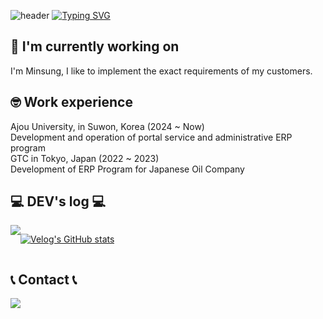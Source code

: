 ![header](https://capsule-render.vercel.app/api?type=transparent&color=6994CDEE&text=&animation=twinkling&height=80)
[![Typing SVG](https://readme-typing-svg.demolab.com?font=Alkatra&weight=500&size=45&duration=3500&pause=3&color=6994CDEE&center=false&vCenter=false&multiline=true&repeat=true&width=1000&height=100&lines=Welcome+to+Minsung's+GitHub!👋)](https://git.io/typing-svg)

## 🔭 I'm currently working on

I'm Minsung, I like to implement the exact requirements of my customers.

## 🤓 Work experience

Ajou University, in Suwon, Korea (2024 ~ Now)<br>Development and operation of portal service and administrative ERP program
<br>GTC in Tokyo, Japan (2022 ~ 2023)<br>Development of ERP Program for Japanese Oil Company

## 💻 DEV's log 💻
<div style="display:flex; flex-direction:row;">
    <a href="https://velog.io/@tokyo_ohayo">
        <img src="https://img.shields.io/badge/Velog-20c997?style=for-the-badge&logo=Vimeo&logoColor=white"> 
    </a>
    
 [![Velog's GitHub stats](https://velog-readme-stats.vercel.app/api?name=tokyo_ohayo)](https://github.com/devmshan/velog-readme-stats)
</div>

## 📞 Contact 📞
<div style="display:flex; flex-direction:row;">
    <a href="mailto:bestfriend1562@gmail.com">
        <img src="https://img.shields.io/badge/Gmail-EA4335?style=for-the-badge&logo=Gmail&logoColor=white"> 
    </a>
</div>

